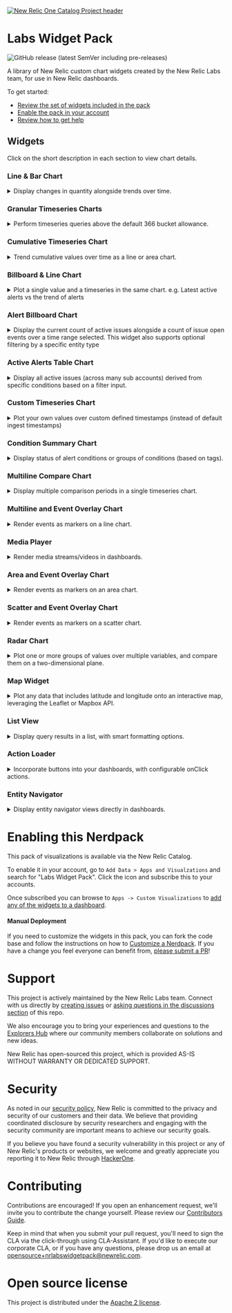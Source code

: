 [![New Relic One Catalog Project header](https://github.com/newrelic/opensource-website/raw/master/src/images/categories/New_Relic_One_Catalog_Project.png)](https://opensource.newrelic.com/oss-category/#new-relic-one-catalog-project)


# Labs Widget Pack

![GitHub release (latest SemVer including pre-releases)](https://img.shields.io/github/v/release/newrelic/nr-labs-widget-pack?include_prereleases&sort=semver)

A library of New Relic custom chart widgets created by the New Relic Labs team, for use in New Relic dashboards.

To get started:
- [Review the set of widgets included in the pack](#widgets)
- [Enable the pack in your account](#enable)
- [Review how to get help](#help)

## Widgets <a id="widgets"></a>

Click on the short description in each section to view chart details.


### Line & Bar Chart

<details>

  <summary>Display changes in quantity alongside trends over time.</summary>

  <br/>

  <img src="screenshots/bar_line_01.png" height="450" alt="Bar and Line chart screenshot" />

   #### Overview
  Use the Line & Bar chart to understand changes in quantity values (rendered as bars) alongside trends over time (rendered as lines). For instance, you may be interested in understanding how infrastructure load is impacted by throughput on your web site. Or you may want to see if web page response time effects the total number of orders processed - these are perfect use cases for a Line & Bar Chart.

  The Line & Bar chart plots data across three axes:
  - the X axis represents time
  - the left Y axis represents the values for the Bar Charts
  - the right Y axis represents the values for the Line Charts

  The chart allows you to define multiple line and bar queries, so it is highly recommended that the queries are aligned in terms of units and time periods.

  #### Requirements
  In order to use this chart, there are a few requirements:
  - You must provide at least 1 bar query and 1 time query
  - Each query must use the `TIMESERIES` clause, with the same bucket eg. `TIMESERIES 1 day`
  - If using the `SINCE` clause it is strongly recommended to be the same across all configured queries

  A valid bar query for the chart could look like this:
  `SELECT percentile(duration, 80) as 'Load' from PageView TIMESERIES 1 day since last week`

  A valid line query for the chart could look like this:
  `SELECT count(*) as 'Views' from PageView where TIMESERIES 1 day since last week`

  To include multiple lines and/or bars in the chart, you can either:
  - define additional queries following the guidelines above
  - include a `FACET` clause in your query. Note that if you are faceting on the same attribute in both the line and the bar queries, you will need to alias one of those facets in order to avoid name collisions in the chart output.
  ---
</details>

### Granular Timeseries Charts

<details>

  <summary>Perform timeseries queries above the default 366 bucket allowance.</summary>

  <!-- <br/> -->

  <!-- <img src="screenshots/bar_line_01.png" height="450" alt="Bar and Line chart screenshot" /> -->

   #### Overview
  Use the Granular Timeseries Chart to see longer periods of data in high granularity above the default 366 allowance.

  The Granular Timeseries Chart, supports Line, Area & Sparkline chart types.

  #### Requirements
  In order to use this chart, there are a few requirements:
  - Each query must use and end with the `TIMESERIES` clause, and also contain the bucket eg. `TIMESERIES 1 second`
  - Do not use SINCE or UNTIL clauses as they will automatically be determined based on the time range picker
  - If using the LIMIT clause, this should be placed before and not after the TIMESERIES clause
  - Be aware that with longer time ranges, the chart will need more time to load. Use of this chart is ideal for shorter ranges, such as 7 - 14 days.

  A valid query for the chart could look like this:
  `SELECT count(*) FROM Transaction FACET appName TIMESERIES 1 second`

  ---
</details>

###

### Cumulative Timeseries Chart

<details>

  <summary>Trend cumulative values over time as a line or area chart.</summary>

  <img src="screenshots/cumulative_01.png" height="250" alt="Cumulative chart screenshot" />

   #### Overview
   Use the Cumulative Chart to see running totals, or the total sum of a given data set as it grows with time.

   The Cumulative Timeseries chart supports Line & Area chart types.

  #### Requirements
  In order to use this chart, there are a few requirements:
  - Each query must use and end with the `TIMESERIES` clause, and also contain the bucket eg. `TIMESERIES 1 second`
  - Do not use SINCE or UNTIL clauses as they will automatically be determined based on the time range picker
  - If using the LIMIT clause, this should be placed before and not after the TIMESERIES clause

  A valid query for the chart could look like this:
  `SELECT count(*) FROM Transaction FACET appName TIMESERIES`

  ---
</details>

### Billboard & Line Chart

<details>

  <summary>Plot a single value and a timeseries in the same chart. e.g. Latest active alerts vs the trend of alerts</summary>

  <img src="screenshots/billboard_line_01.png" height="250" alt="Billboard-line chart screenshot" />
  ---
</details>

### Alert Billboard Chart

<details>

  <summary>Display the current count of active issues alongside a count of issue open events over a time range selected. This widget also supports optional filtering by a specific entity type</summary>

  <img src="screenshots/alert_billboard_01.png" height="250" alt="Alert billboard chart screenshot" />
  ---
</details>

### Active Alerts Table Chart

<details>

  <summary>Display all active issues (across many sub accounts) derived from specific conditions based on  a filter input.</summary>

  <img src="screenshots/alert_table_01.png" height="250" alt="Alert table chart screenshot" />
  ---
</details>


### Custom Timeseries Chart

<details>

  <summary>Plot your own values over custom defined timestamps (instead of default ingest timestamps)</summary>

  <img src="screenshots/custom_ts_01.png" height="250" alt="Custom timeseries chart screenshot" />

   #### Overview
   Use the Custom Timeseries Chart to plot data over your own timestamp fields ingested into New Relic.

   The Custom Timeseries chart supports Line & Area chart types.

   **NOTE: A maximum of 5000 timestamps can be plotted, when using `LIMIT MAX` clause**

  #### Requirements
  In order to use this chart, there are a few requirements:
  - Each query must have the custom timestamp field as the _only_ facet clause
  - Do not use SINCE or UNTIL clauses as they will automatically be determined based on the time range picker
  - Do not use the TIMESERIES keyword
  - Custom timestamps must be in epoch format (seconds or milliseconds)

  A valid query for the chart could look like this:
  `SELECT count(*) FROM Transaction FACET customTimestamp`

  ---
</details>

### Condition Summary Chart

<details>

  <summary>Display status of alert conditions or groups of conditions (based on tags).</summary>

  <img src="screenshots/condition-summary-01.png" height="250" alt="Condition summary screenshot" />

  ---
</details>

### Multiline Compare Chart
<details>

  <summary>Display multiple comparison periods in a single timeseries chart.</summary>

  <img src="screenshots/multiline_01.png" height="450" alt="Multi Line Compare chart screenshot" />

  ---
</details>

### Multiline and Event Overlay Chart
<details>

  <summary>Render events as markers on a line chart.</summary>

  <img src="screenshots/multiline_event_02.png" height="450" alt="Line and Event overlay screenshot" />

  ---
</details>

### Media Player

<details>

  <summary>Render media streams/videos in dashboards.</summary>

  <img src="screenshots/media_player_01.png" height="450" alt="Media player screenshot" />

  ---
</details>

### Area and Event Overlay Chart
<details>

  <summary>Render events as markers on an area chart.</summary>

  <img src="screenshots/area_event_01.png" height="450" alt="Area and Event overlay screenshot" />

  ---
</details>

### Scatter and Event Overlay Chart
<details>

  <summary>Render events as markers on a scatter chart.</summary>

  <img src="screenshots/scatter_event_01.png" height="450" alt="Scatter and Event overlay screenshot" />

  ---
</details>

### Radar Chart
<details>

  <summary>Plot one or more groups of values over multiple variables, and compare them on a two-dimensional plane.</summary>

  <img src="screenshots/radar_01.png" height="450" alt="Radar chart screenshot" />

  ---
</details>

### Map Widget
<details>
  <summary>Plot any data that includes latitude and longitude onto an interactive map, leveraging the Leaflet or Mapbox API.</summary>

  #### Overview
  <img src="screenshots/mapbox_01.png" height="450" alt="Map screenshot" />

  Supports multiple NRQL queries and custom markers

  #### Requirements
  In order to use this chart, there are a few requirements:
  - Leaflet requires no additional api key to setup (default)
  - Map Box provides additional features, but will require an Access Token from https://account.mapbox.com/auth/signup/
  - Query should contain one alias with 'name:SOME_VALUE' which will be used as the marker name
  - Query should have a FACET for latitude and longitude, use precision to ensure the FACET does not round the number
    ```
    FACET string(lat, precision: 5) as 'lat', string(lng, precision: 5) as 'lng'
    ```
  - Rotation can be set using the following alias with 'rotate:SOME_VALUE' (Map Box only)
  - Example Query:
    ```
    FROM FlightData SELECT latest(flightNo) as 'name:Flight No', latest(track) as 'rotate:track', latest(departure), latest(destination) FACET string(lat, precision: 5) as 'lat', string(lng, precision: 5) as 'lng' SINCE 60 seconds ago LIMIT MAX
    ```
    ---
</details>

### List View
<details>

  <summary>Display query results in a list, with smart formatting options.</summary>

  #### Overview
  <img src="screenshots/list-view-screenshot-1.png" height="450" alt="List view screenshot" />

  List View displays NRQL-queried data in a list. The list items are rows returned by the query, and formatted using a [template](./list-view-template.md). Below are a list of additional features.

  - Coerce values to number, date and boolean types
  - Format numbers and dates
  - Convert between digital size types (bytes, kilobytes, ...)
  - Search bar to filter list to the searched text

  #### Requirements

  For full details on how to use and format results in this chart, read the [Template String documentation](./list-view-template.md).

  ---
</details>

### Action Loader
<details>

  <summary>Incorporate buttons into your dashboards, with configurable onClick actions.</summary>

  #### Overview
  Incorporate buttons into your dashboards, with configurable onClick actions.

  #### Example w/ Stacked Nerdlet
  ```
  Nerdlet Id: service-maps.home

  URL State
  {"entityGuid":"MTYwNjg2MnxBUE18QVBQTElDQVRJT058NjI2OTA3NjE"}
  ```
  ---
</details>

### Entity Navigator
<details>

  <summary>Display entity navigator views directly in dashboards.</summary>

  #### Overview
  <img src="screenshots/entity-navigator-screenshot-1.png" height="250" alt="high density screenshot" />
  <img src="screenshots/entity-navigator-screenshot-2.png" height="250" alt="data mode screenshot" />

  Entity Navigator supports both `High Density` mode (to display many entities' status efficiently) or `Include Data` mode (display up to 3 golden signals alongside status). Additional features include:

  - Configurable polling interval
  - Custom `entitySearch` query to filter entities further
  - Display only entities in an unhealthy state

  **NOTE: Only a single entity domain is configurable per widget**

  ---
</details>

# Enabling this Nerdpack <a id="enable"></a>

This pack of visualizations is available via the New Relic Catalog.

To enable it in your account, go to `Add Data > Apps and Visualzations` and search for "Labs Widget Pack". Click the icon and subscribe this to your accounts.

Once subscribed you can browse to `Apps -> Custom Visualizations` to [add any of the widgets to a dashboard](https://docs.newrelic.com/docs/query-your-data/explore-query-data/dashboards/add-custom-visualizations-your-dashboards/).

#### Manual Deployment
If you need to customize the widgets in this pack, you can fork the code base and follow the instructions on how to [Customize a Nerdpack](https://docs.newrelic.com/docs/new-relic-solutions/tutorials/customize-nerdpacks/). If you have a change you feel everyone can benefit from, [please submit a PR](#contrib)!

# Support <a id="help"></a>

This project is actively maintained by the New Relic Labs team. Connect with us directly by [creating issues](../../issues) or [asking questions in the discussions section](../../discussions) of this repo.

We also encourage you to bring your experiences and questions to the [Explorers Hub](https://discuss.newrelic.com) where our community members collaborate on solutions and new ideas.

New Relic has open-sourced this project, which is provided AS-IS WITHOUT WARRANTY OR DEDICATED SUPPORT.

# Security

As noted in our [security policy](https://github.com/newrelic/nr-labs-widget-pack/security/policy), New Relic is committed to the privacy and security of our customers and their data. We believe that providing coordinated disclosure by security researchers and engaging with the security community are important means to achieve our security goals.

If you believe you have found a security vulnerability in this project or any of New Relic's products or websites, we welcome and greatly appreciate you reporting it to New Relic through [HackerOne](https://hackerone.com/newrelic).

# Contributing <a id="contrib"></a>

Contributions are encouraged! If you open an enhancement request, we'll invite you to contribute the change yourself. Please review our [Contributors Guide](CONTRIBUTING.md).

Keep in mind that when you submit your pull request, you'll need to sign the CLA via the click-through using CLA-Assistant. If you'd like to execute our corporate CLA, or if you have any questions, please drop us an email at opensource+nrlabswidgetpack@newrelic.com.

# Open source license

This project is distributed under the [Apache 2 license](LICENSE).

